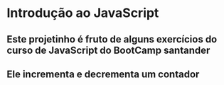 # Introdução ao JavaScript
## Este projetinho é fruto de alguns exercícios do curso de JavaScript do BootCamp santander
## Ele incrementa e decrementa um contador
